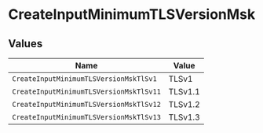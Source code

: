 # CreateInputMinimumTLSVersionMsk


## Values

| Name                                    | Value                                   |
| --------------------------------------- | --------------------------------------- |
| `CreateInputMinimumTLSVersionMskTlSv1`  | TLSv1                                   |
| `CreateInputMinimumTLSVersionMskTlSv11` | TLSv1.1                                 |
| `CreateInputMinimumTLSVersionMskTlSv12` | TLSv1.2                                 |
| `CreateInputMinimumTLSVersionMskTlSv13` | TLSv1.3                                 |